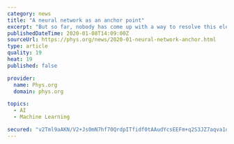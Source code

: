 ```yaml
---
category: news
title: "A neural network as an anchor point"
excerpt: "But so far, nobody has come up with a way to resolve this elemental dilemma,\" Renner says. At first, the idea that artificial intelligence might be able to help seems surprising. After all, neural networks—the key element of artificial intelligence—effectively operate like a black box. You can teach them to recognize faces on photos ..."
publishedDateTime: 2020-01-08T14:09:00Z
sourceUrl: https://phys.org/news/2020-01-neural-network-anchor.html
type: article
quality: 19
heat: 19
published: false

provider:
  name: Phys.org
  domain: phys.org

topics:
  - AI
  - Machine Learning

secured: "v2Tml9aAKN/V2+Js0mN7hf70QrdpITfidf0tAAudYcsEEFm+q2S3JZ7aqva1opf8K9BxUZkgfPr55q3KabIe72dbfKQ+xqwk65gp4zLoAk2tEU+WBWpgkkprdhJP3D2JGdtSnuOErhN2u0/rdyBx/L85ilA5v9gIhk0QTtY9KBoiZTDTGE6iwuQa2Sz7ifSHyI3M6I6JkjIfv6udbiVLUSBZhoqB0lEClxWoUjB1V38PTzeieB6+oVyGVxWyUUFdXAvyXkIUjP8GmnOdAtgRo4xeyvGmTJ2rDQJkHzzgS4E3SRVfnal0ycpR3K/eFBV3irSU0BY/+s01WVnI6t5O9NhaBBbf3/4LYd1rOnrQK1njkIAcK3MS7qWNWSxXZ4alh2DX1MhxG9Ray+Bn+Im+az7DqpFYtnN+dLJXRLnsrULkD46xF0uhciw4HJdf4nq475nuBdHpi4edIFoEwHANxA==;do0NoahM1mXT2t6AAbxHog=="
---
```



